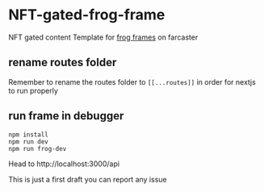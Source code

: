 # NFT-gated-frog-frame
NFT gated content Template for [frog frames](https://frog.fm/) on farcaster

## rename routes folder
Remember to rename the routes folder to `[[...routes]]` in order for nextjs to run properly

## run frame in debugger
```
npm install
npm run dev
npm run frog-dev
```
Head to http://localhost:3000/api

This is just a first draft you can report any issue
